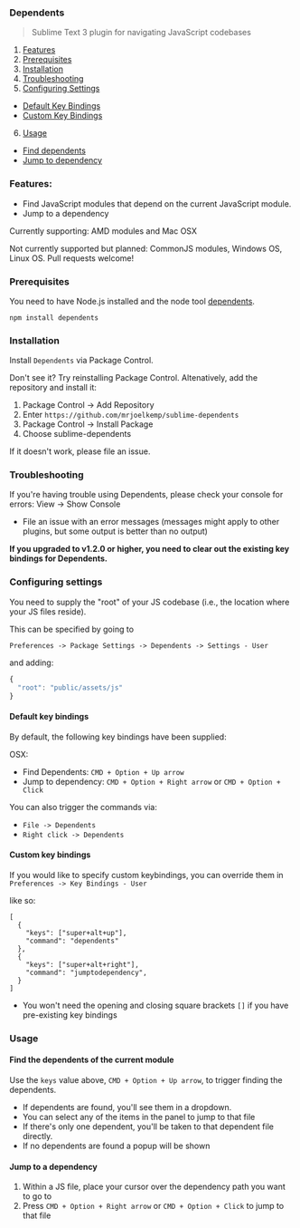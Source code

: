 ### Dependents

> Sublime Text 3 plugin for navigating JavaScript codebases

1. [Features](#features)
2. [Prerequisites](#prerequisites)
3. [Installation](#installation)
4. [Troubleshooting](#troubleshooting)
5. [Configuring Settings](#configuring-settings)
 - [Default Key Bindings](#default-key-bindings)
 - [Custom Key Bindings](#custom-key-bindings)
6. [Usage](#usage)
 - [Find dependents](#find-the-dependents-of-the-current-module)
 - [Jump to dependency](#jump-to-a-dependency)

### Features:

* Find JavaScript modules that depend on the current JavaScript module.
* Jump to a dependency

Currently supporting: AMD modules and Mac OSX

Not currently supported but planned: CommonJS modules, Windows OS, Linux OS. Pull requests welcome!

### Prerequisites

You need to have Node.js installed and the node tool [dependents](https://github.com/mrjoelkemp/node-dependents).

`npm install dependents`

### Installation

Install `Dependents` via Package Control.

Don't see it? Try reinstalling Package Control. Altenatively, add the repository and install it:

1. Package Control -> Add Repository
2. Enter `https://github.com/mrjoelkemp/sublime-dependents`
3. Package Control -> Install Package
4. Choose sublime-dependents

If it doesn't work, please file an issue.

### Troubleshooting

If you're having trouble using Dependents, please check your console for errors: View -> Show Console

* File an issue with an error messages (messages might apply to other plugins, but some output is better than no output)

**If you upgraded to v1.2.0 or higher, you need to clear out the existing key bindings for Dependents.**

### Configuring settings

You need to supply the "root" of your JS codebase (i.e., the location where your JS files reside).

This can be specified by going to

`Preferences -> Package Settings -> Dependents -> Settings - User`

and adding:

```js
{
  "root": "public/assets/js"
}
```

#### Default key bindings

By default, the following key bindings have been supplied:

OSX:

* Find Dependents: `CMD + Option + Up arrow`
* Jump to dependency: `CMD + Option + Right arrow` or `CMD + Option + Click`

You can also trigger the commands via:

* `File -> Dependents`
* `Right click -> Dependents`

#### Custom key bindings

If you would like to specify custom keybindings, you can override them in `Preferences -> Key Bindings - User`

like so:

```
[
  {
    "keys": ["super+alt+up"],
    "command": "dependents"
  },
  {
    "keys": ["super+alt+right"],
    "command": "jumptodependency",
  }
]
```

* You won't need the opening and closing square brackets `[]` if you have pre-existing key bindings

### Usage

#### Find the dependents of the current module

Use the `keys` value above, `CMD + Option + Up arrow`, to trigger finding the dependents.

* If dependents are found, you'll see them in a dropdown.
 * You can select any of the items in the panel to jump to that file
 * If there's only one dependent, you'll be taken to that dependent file directly.
* If no dependents are found a popup will be shown

#### Jump to a dependency

1. Within a JS file, place your cursor over the dependency path you want to go to
2. Press `CMD + Option + Right arrow` or `CMD + Option + Click` to jump to that file
